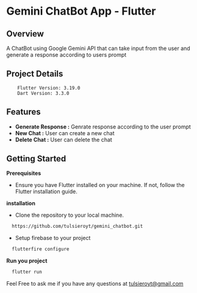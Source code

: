 # Gemini ChatBot App - Flutter

## Overview
A ChatBot using Google Gemini API that can take input from the user and generate a response according to users prompt


## Project Details
```
    Flutter Version: 3.19.0
    Dart Version: 3.3.0
```


## Features

* **Generate Response :** Genrate response according to the user prompt
* **New Chat :** User can create a new chat 
* **Delete Chat :** User can delete the chat


## Getting Started
**Prerequisites**
* Ensure you have Flutter installed on your machine. If not, follow the Flutter installation guide.

**installation**

* Clone the repository to your local machine.

```bash
  https://github.com/tulsieroyt/gemini_chatbot.git
``` 

* Setup firebase to your project 
```bash
  flutterfire configure
```
**Run you project**
```bash
  flutter run
```

Feel Free to ask me if you have any questions at tulsieroyt@gmail.com




